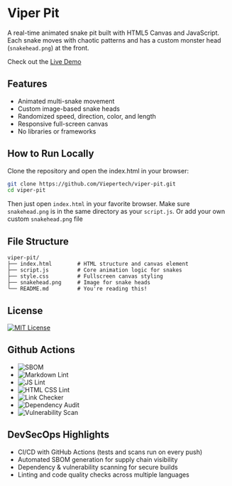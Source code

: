 # Viper Pit

A real-time animated snake pit built with HTML5 Canvas and JavaScript.
Each snake moves with chaotic patterns and has a custom monster head
(`snakehead.png`) at the front.

Check out the [Live Demo](https://viepertech.github.io/viper-pit/)

## Features

- Animated multi-snake movement  
- Custom image-based snake heads  
- Randomized speed, direction, color, and length  
- Responsive full-screen canvas  
- No libraries or frameworks  

## How to Run Locally

Clone the repository and open the index.html in your browser:

```bash
git clone https://github.com/Viepertech/viper-pit.git
cd viper-pit
```

Then just open `index.html` in your favorite browser.
Make sure `snakehead.png` is in the same directory as your `script.js`.
Or add your own custom `snakehead.png` file

## File Structure

```text
viper-pit/
├── index.html        # HTML structure and canvas element
├── script.js         # Core animation logic for snakes
├── style.css         # Fullscreen canvas styling
├── snakehead.png     # Image for snake heads
└── README.md         # You're reading this!
```

## License

[![MIT License](https://img.shields.io/badge/License-MIT-yellow.svg)](https://opensource.org/licenses/MIT)

## Github Actions

- ![SBOM](https://github.com/Viepertech/viper-pit/actions/workflows/sbom.yml/badge.svg)
- ![Markdown Lint](https://github.com/Viepertech/viper-pit/actions/workflows/lint-markdown.yml/badge.svg)
- ![JS Lint](https://github.com/Viepertech/viper-pit/actions/workflows/lint-js.yml/badge.svg)
- ![HTML CSS Lint](https://github.com/Viepertech/viper-pit/actions/workflows/lint-html-css.yml/badge.svg)
- ![Link Checker](https://github.com/Viepertech/viper-pit/actions/workflows/check-links.yml/badge.svg)
- ![Dependency Audit](https://github.com/Viepertech/viper-pit/actions/workflows/dependency-audit.yml/badge.svg)
- ![Vulnerability Scan](https://github.com/Viepertech/viper-pit/actions/workflows/vulnerability-scan.yml/badge.svg)

## DevSecOps Highlights
- CI/CD with GitHub Actions (tests and scans run on every push)  
- Automated SBOM generation for supply chain visibility  
- Dependency & vulnerability scanning for secure builds  
- Linting and code quality checks across multiple languages  
